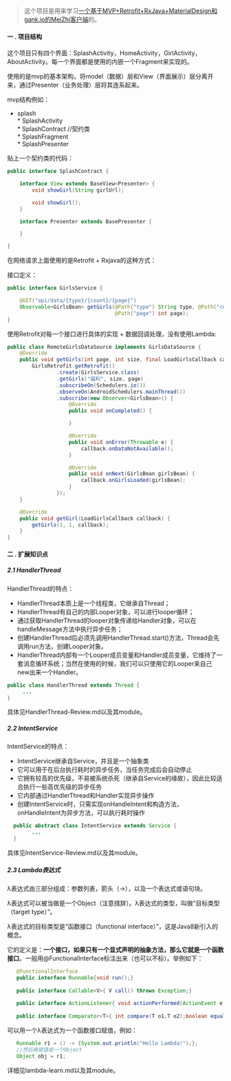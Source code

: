 >这个项目是用来学习[一个基于MVP+Retrofit+RxJava+MaterialDesign和gank.io的MeiZhi客户端](https://github.com/PleaseCallMeCoder/PrettyGirls)的。

#### 一 . 项目结构
这个项目只有四个界面：SplashActivity，HomeActivity，GirlActivity，AboutActivity。每一个界面都是使用的内嵌一个Fragment来实现的。<br>

使用的是mvp的基本架构，将model（数据）层和View（界面展示）层分离开来，通过Presenter（业务处理）层将其连系起来。

mvp结构例如：<br>
* splash<br>
        * SplashActivity<br>
        * SplashContract //契约类<br>
        * SplashFragment<br>
        * SplashPresenter<br>
        
贴上一个契约类的代码：<br>
```java
public interface SplashContract {

    interface View extends BaseView<Presenter> {
        void showGirl(String girlUrl);

        void showGirl();
    }

    interface Presenter extends BasePresenter {

    }

}
```
在网络请求上面使用的是Retrofit + Rxjava的这种方式：<br>

接口定义：<br>
```java
public interface GirlsService {

    @GET("api/data/{type}/{count}/{page}")
    Observable<GirlsBean> getGirls(@Path("type") String type, @Path("count") int count,
                                   @Path("page") int page);
}
```
使用Retrofit对每一个接口进行具体的实现 + 数据回调处理，没有使用Lambda:<br>

```java
public class RemoteGirlsDataSource implements GirlsDataSource {
    @Override
    public void getGirls(int page, int size, final LoadGirlsCallback callback) {
        GirlsRetrofit.getRetrofit()
                .create(GirlsService.class)
                .getGirls("福利", size, page)
                .subscribeOn(Schedulers.io())
                .observeOn(AndroidSchedulers.mainThread())
                .subscribe(new Observer<GirlsBean>() {
                    @Override
                    public void onCompleted() {

                    }

                    @Override
                    public void onError(Throwable e) {
                        callback.onDataNotAvailable();
                    }

                    @Override
                    public void onNext(GirlsBean girlsBean) {
                        callback.onGirlsLoaded(girlsBean);
                    }
                });
    }

    @Override
    public void getGirl(LoadGirlsCallback callback) {
        getGirls(1, 1, callback);
    }
}
```
#### 二 . 扩展知识点
##### 2.1 HandlerThread
HandlerThread的特点：<br>
 * HandlerThread本质上是一个线程类，它继承自Thread；
 * HandlerThread有自己的内部Looper对象，可以进行looper循环；
 * 通过获取HandlerThread的looper对象传递给Handler对象，可以在handleMessage方法中执行异步任务；
 * 创建HandlerThread后必须先调用HandlerThread.start()方法，Thread会先调用run方法，创建Looper对象。
 * HandlerThread内部有一个Looper成员变量和Handler成员变量，它维持了一套消息循环系统；当然在使用的时候，我们可以只使用它的Looper来自己new出来一个Handler。
 ```java
public class HandlerThread extends Thread {
      ... 
}
```

具体见HandlerThread-Review.md以及其module。<br>

##### 2.2 IntentService
IntentService的特点：<br>
* IntentService继承自Service，并且是一个抽象类
* 它可以用于在后台执行耗时的异步任务，当任务完成后会自动停止
* 它拥有较高的优先级，不易被系统杀死（继承自Service的缘故），因此比较适合执行一些高优先级的异步任务
* 它内部通过HandlerThread和Handler实现异步操作
* 创建IntentService时，只需实现onHandleIntent和构造方法，onHandleIntent为异步方法，可以执行耗时操作
```java
  public abstract class IntentService extends Service {
        ...
  }
```  
具体见IntentService-Review.md以及其module。<br>

##### 2.3 Lambda表达式
λ表达式由三部分组成：参数列表，箭头（->），以及一个表达式或语句块。<br>

λ表达式可以被当做是一个Object（注意措辞）。λ表达式的类型，叫做“目标类型（target type）”。<br>

λ表达式的目标类型是“函数接口（functional interface）”，这是Java8新引入的概念。<br>

它的定义是：**一个接口，如果只有一个显式声明的抽象方法，那么它就是一个函数接口**。一般用@FunctionalInterface标注出来（也可以不标）。举例如下：
```java
   @FunctionalInterface
   public interface Runnable{void run();}
   
   public interface Callable<V>{ V call() throws Exception;}
   
   public interface ActionListener{ void actionPerformed(ActionEvent e);}
   
   public interface Comparator<T>{ int compare(T o1,T o2);boolean equals(Object obj);}
```
可以用一个λ表达式为一个函数接口赋值，例如：<br>
```java
   Runnable r1 = () -> {System.out.println("Hello Lambda!");};
   //然后再赋值给一个Object
   Object obj = r1;
```
详细见lambda-learn.md以及其module。









  
         





